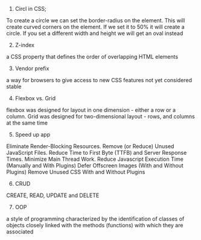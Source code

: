 1. Circl in CSS;

To create a circle we can set the border-radius on the element. This will create curved corners on the element. If we set it to 50% it will create a circle. If you set a different width and height we will get an oval instead

2. Z-index

a CSS property that defines the order of overlapping HTML elements

3. Vendor prefix

a way for browsers to give access to new CSS features not yet considered stable

4. Flexbox vs. Grid

flexbox was designed for layout in one dimension - either a row or a column. Grid was designed for two-dimensional layout - rows, and columns at the same time

5. Speed up app


Eliminate Render-Blocking Resources.
Remove (or Reduce) Unused JavaScript Files.
Reduce Time to First Byte (TTFB) and Server Response Times.
Minimize Main Thread Work.
Reduce Javascript Execution Time (Manually and With Plugins)
Defer Offscreen Images (With and Without Plugins)
Remove Unused CSS With and Without Plugins

6. CRUD

CREATE, READ, UPDATE and DELETE

7. OOP

a style of programming characterized by the identification of classes of objects closely linked with the methods (functions) with which they are associated